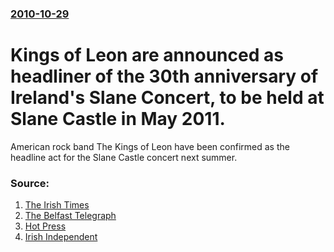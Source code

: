 ### [2010-10-29](/news/2010/10/29/index.md)

# Kings of Leon are announced as headliner of the 30th anniversary of Ireland's Slane Concert, to be held at Slane Castle in May 2011. 

American rock band The Kings of Leon have been confirmed as the headline act for the Slane Castle concert next summer.


### Source:

1. [The Irish Times](http://www.irishtimes.com/newspaper/breaking/2010/1029/breaking53.html)
2. [The Belfast Telegraph](http://www.belfasttelegraph.co.uk/entertainment/music/news/kings-of-leon-to-rock-slanes-30th-birthday-bash-14991032.html)
3. [Hot Press](http://www.hotpress.com/Kings%20Of%20Leon/news/Kings-Of-Leon-to-headline-Slane-2011/7202435.html)
4. [Irish Independent](http://www.independent.ie/national-news/rock-royalty-to-headline-slane-2400556.html)
